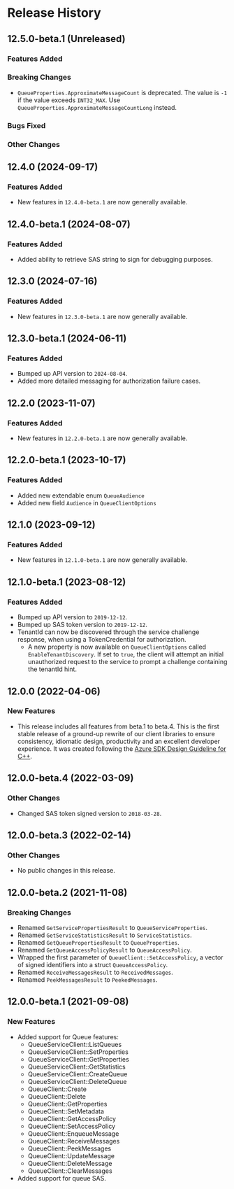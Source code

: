 # Release History

## 12.5.0-beta.1 (Unreleased)

### Features Added

### Breaking Changes

- `QueueProperties.ApproximateMessageCount` is deprecated. The value is `-1` if the value exceeds `INT32_MAX`. Use `QueueProperties.ApproximateMessageCountLong` instead.

### Bugs Fixed

### Other Changes

## 12.4.0 (2024-09-17)

### Features Added

- New features in `12.4.0-beta.1` are now generally available.

## 12.4.0-beta.1 (2024-08-07)

### Features Added

- Added ability to retrieve SAS string to sign for debugging purposes.

## 12.3.0 (2024-07-16)

### Features Added

- New features in `12.3.0-beta.1` are now generally available.

## 12.3.0-beta.1 (2024-06-11)

### Features Added

- Bumped up API version to `2024-08-04`.
- Added more detailed messaging for authorization failure cases.

## 12.2.0 (2023-11-07)

### Features Added

- New features in `12.2.0-beta.1` are now generally available.

## 12.2.0-beta.1 (2023-10-17)

### Features Added

- Added new extendable enum `QueueAudience`
- Added new field `Audience` in `QueueClientOptions`

## 12.1.0 (2023-09-12)

### Features Added

- New features in `12.1.0-beta.1` are now generally available.

## 12.1.0-beta.1 (2023-08-12)

### Features Added
- Bumped up API version to `2019-12-12`.
- Bumped up SAS token version to `2019-12-12`.
- TenantId can now be discovered through the service challenge response, when using a TokenCredential for authorization.
    - A new property is now available on `QueueClientOptions` called `EnableTenantDiscovery`. If set to `true`, the client will attempt an initial unauthorized request to the service to prompt a challenge containing the tenantId hint.

## 12.0.0 (2022-04-06)

### New Features

- This release includes all features from beta.1 to beta.4. This is the first stable release of a ground-up rewrite of our client libraries to ensure consistency, idiomatic design, productivity and an excellent developer experience. It was created following the [Azure SDK Design Guideline for C++](https://azure.github.io/azure-sdk/cpp_introduction.html).

## 12.0.0-beta.4 (2022-03-09)

### Other Changes

- Changed SAS token signed version to `2018-03-28`.

## 12.0.0-beta.3 (2022-02-14)

### Other Changes

- No public changes in this release.

## 12.0.0-beta.2 (2021-11-08)

### Breaking Changes

- Renamed `GetServicePropertiesResult` to `QueueServiceProperties`.
- Renamed `GetServiceStatisticsResult` to `ServiceStatistics`.
- Renamed `GetQueuePropertiesResult` to `QueueProperties`.
- Renamed `GetQueueAccessPolicyResult` to `QueueAccessPolicy`.
- Wrapped the first parameter of `QueueClient::SetAccessPolicy`, a vector of signed identifiers into a struct `QueueAccessPolicy`.
- Renamed `ReceiveMessagesResult` to `ReceivedMessages`.
- Renamed `PeekMessagesResult` to `PeekedMessages`.

## 12.0.0-beta.1 (2021-09-08)

### New Features

- Added support for Queue features:
  - QueueServiceClient::ListQueues
  - QueueServiceClient::SetProperties
  - QueueServiceClient::GetProperties
  - QueueServiceClient::GetStatistics
  - QueueServiceClient::CreateQueue
  - QueueServiceClient::DeleteQueue
  - QueueClient::Create
  - QueueClient::Delete
  - QueueClient::GetProperties
  - QueueClient::SetMetadata
  - QueueClient::GetAccessPolicy
  - QueueClient::SetAccessPolicy
  - QueueClient::EnqueueMessage
  - QueueClient::ReceiveMessages
  - QueueClient::PeekMessages
  - QueueClient::UpdateMessage
  - QueueClient::DeleteMessage
  - QueueClient::ClearMessages
- Added support for queue SAS.
